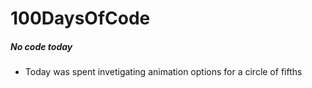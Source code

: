 # 100DaysOfCode

##### No code today

- Today was spent invetigating animation options for a circle of fifths
